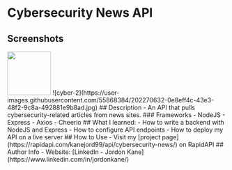 # Cybersecurity News API
## Screenshots
<img src="[https://user-images.githubusercontent.com/55868384/202270619-d4974ce2-8631-4312-91bf-47d56b841126.jpg]" width="100" height="100">
![cyber-2](https://user-images.githubusercontent.com/55868384/202270632-0e8eff4c-43e3-48f2-9c8a-492881e9b8ad.jpg)
## Description
- An API that pulls cybersecurity-related articles from news sites.
### Frameworks
- NodeJS
- Express
- Axios
- Cheerio
## What I learned:
- How to write a backend with NodeJS and Express
- How to configure API endpoints
- How to deploy my API on a live server
## How to Use
- Visit my [project page](https://rapidapi.com/kanejord99/api/cybersecurity-news/) on RapidAPI
## Author Info
- Website: [LinkedIn - Jordon Kane](https://www.linkedin.com/in/jordonkane/)
